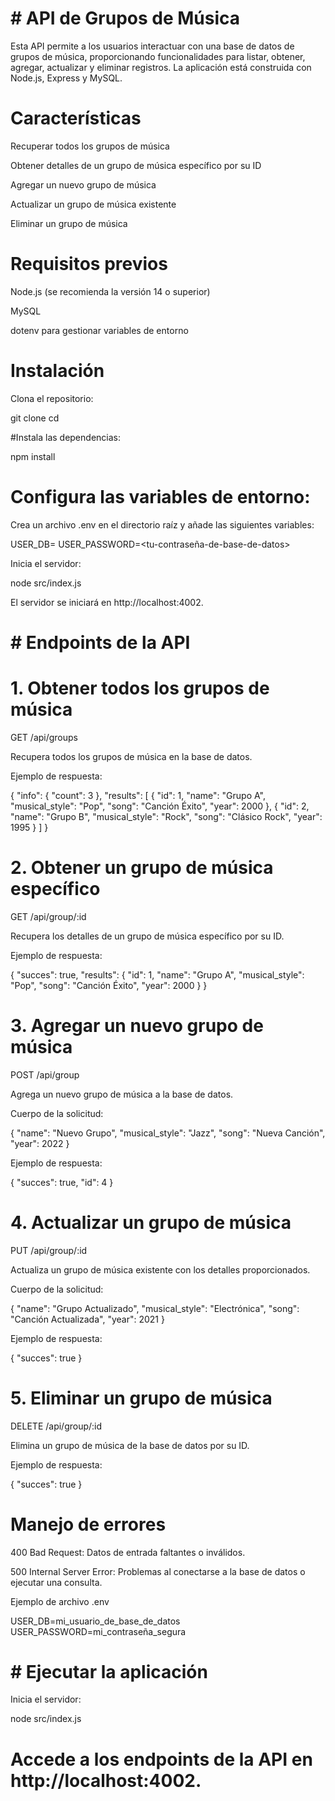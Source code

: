# # API de Grupos de Música

Esta API permite a los usuarios interactuar con una base de datos de grupos de música, proporcionando funcionalidades para listar, obtener, agregar, actualizar y eliminar registros. La aplicación está construida con Node.js, Express y MySQL.

# Características

Recuperar todos los grupos de música

Obtener detalles de un grupo de música específico por su ID

Agregar un nuevo grupo de música

Actualizar un grupo de música existente

Eliminar un grupo de música

# Requisitos previos

Node.js (se recomienda la versión 14 o superior)

MySQL

dotenv para gestionar variables de entorno

# Instalación

Clona el repositorio:

git clone <repository-url>
cd <repository-folder>

#Instala las dependencias:

npm install

# Configura las variables de entorno:
Crea un archivo .env en el directorio raíz y añade las siguientes variables:

USER_DB=<tu-usuario-de-base-de-datos>
USER_PASSWORD=<tu-contraseña-de-base-de-datos>

Inicia el servidor:

node src/index.js

El servidor se iniciará en http://localhost:4002.

# # Endpoints de la API

# 1. Obtener todos los grupos de música

GET /api/groups

Recupera todos los grupos de música en la base de datos.

Ejemplo de respuesta:

{
  "info": { "count": 3 },
  "results": [
    { "id": 1, "name": "Grupo A", "musical_style": "Pop", "song": "Canción Éxito", "year": 2000 },
    { "id": 2, "name": "Grupo B", "musical_style": "Rock", "song": "Clásico Rock", "year": 1995 }
  ]
}

# 2. Obtener un grupo de música específico

GET /api/group/:id

Recupera los detalles de un grupo de música específico por su ID.

Ejemplo de respuesta:

{
  "succes": true,
  "results": {
    "id": 1,
    "name": "Grupo A",
    "musical_style": "Pop",
    "song": "Canción Éxito",
    "year": 2000
  }
}

# 3. Agregar un nuevo grupo de música

POST /api/group

Agrega un nuevo grupo de música a la base de datos.

Cuerpo de la solicitud:

{
  "name": "Nuevo Grupo",
  "musical_style": "Jazz",
  "song": "Nueva Canción",
  "year": 2022
}

Ejemplo de respuesta:

{
  "succes": true,
  "id": 4
}

# 4. Actualizar un grupo de música

PUT /api/group/:id

Actualiza un grupo de música existente con los detalles proporcionados.

Cuerpo de la solicitud:

{
  "name": "Grupo Actualizado",
  "musical_style": "Electrónica",
  "song": "Canción Actualizada",
  "year": 2021
}

Ejemplo de respuesta:

{
  "succes": true
}

# 5. Eliminar un grupo de música

DELETE /api/group/:id

Elimina un grupo de música de la base de datos por su ID.

Ejemplo de respuesta:

{
  "succes": true
}


# Manejo de errores

400 Bad Request: Datos de entrada faltantes o inválidos.

500 Internal Server Error: Problemas al conectarse a la base de datos o ejecutar una consulta.

Ejemplo de archivo .env

USER_DB=mi_usuario_de_base_de_datos
USER_PASSWORD=mi_contraseña_segura

# # Ejecutar la aplicación

Inicia el servidor:

node src/index.js

# Accede a los endpoints de la API en http://localhost:4002.

